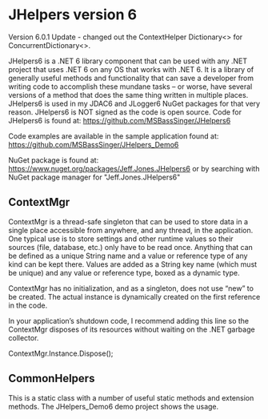 JHelpers version 6
========

Version 6.0.1 Update - changed out the ContextHelper Dictionary<> for ConcurrentDictionary<>.

JHelpers6 is a .NET 6 library component that can be used with any .NET
project that uses .NET 6 on any OS that works with .NET 6. It
is a library of generally useful methods and functionality that can save a
developer from writing code to accomplish these mundane tasks – or worse, have
several versions of a method that does the same thing written in multiple
places. JHelpers6 is used in my JDAC6 and JLogger6 NuGet packages for that very
reason.  JHelpers6 is NOT signed as the code is open source.
Code for JHelpers6 is found at:
https://github.com/MSBassSinger/JHelpers6

Code examples are available in the sample application found at:
https://github.com/MSBassSinger/JHelpers_Demo6

NuGet package is found at:
https://www.nuget.org/packages/Jeff.Jones.JHelpers6
or by searching with NuGet package manager for "Jeff.Jones.JHelpers6"

ContextMgr
----------

ContextMgr is a thread-safe singleton that can be used to store data in a single
place accessible from anywhere, and any thread, in the application. One typical
use is to store settings and other runtime values so their sources (file,
database, etc.) only have to be read once. Anything that can be defined as a
unique String name and a value or reference type of any kind can be kept there.
Values are added as a String key name (which must be unique) and any value or
reference type, boxed as a dynamic type.

ContextMgr has no initialization, and as a singleton, does not use “new” to be
created. The actual instance is dynamically created on the first reference in
the code.

In your application’s shutdown code, I recommend adding this line so the
ContextMgr disposes of its resources without waiting on the .NET garbage
collector.

ContextMgr.Instance.Dispose();

CommonHelpers
-------------

This is a static class with a number of useful static methods and extension methods.
The JHelpers_Demo6 demo project shows the usage.

